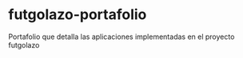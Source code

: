 # futgolazo-portafolio
Portafolio que detalla las aplicaciones implementadas en el proyecto futgolazo
